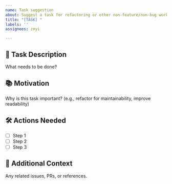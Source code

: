 ```yaml
---
name: Task suggestion
about: Suggest a task for refactoring or other non-feature/non-bug work
title: "[TASK] "
labels: ''
assignees: znyi

---
```


## 🔧 Task Description
What needs to be done?

## 📚 Motivation
Why is this task important? (e.g., refactor for maintainability, improve readability)

## 🛠 Actions Needed
- [ ] Step 1
- [ ] Step 2
- [ ] Step 3

## 📌 Additional Context
Any related issues, PRs, or references.
